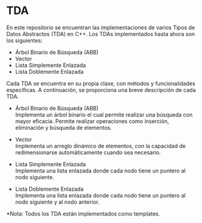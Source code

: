# TDA
  En este repositorio se encuentran las implementaciones de varios Tipos de Datos Abstractos (TDA) en C++. Los TDAs implementados hasta ahora son los siguientes:
  
- Árbol Binario de Búsqueda (ABB)
- Vector
- Lista Simplemente Enlazada
- Lista Doblemente Enlazada
  
Cada TDA se encuentra en su propia clase, con métodos y funcionalidades específicas. A continuación, se proporciona una breve descripción de cada TDA.

- Árbol Binario de Búsqueda (ABB)  
  Implementa un árbol binario el cual permite realizar una búsqueda con mayor eficacia. Permite realizar operaciones como inserción, eliminación y búsqueda de elementos.

- Vector  
  Implementa un arreglo dinámico de elementos, con la capacidad de redimensionarse automáticamente cuando sea necesario.

- Lista Simplemente Enlazada  
  Implementa una lista enlazada donde cada nodo tiene un puntero al nodo siguiente.

 - Lista Doblemente Enlazada  
   Implementa una lista enlazada donde cada nodo tiene un puntero al nodo siguiente y al nodo anterior.

*Nota: Todos los TDA están implementados como templates.
